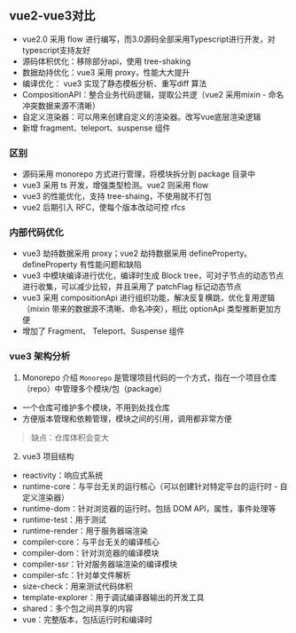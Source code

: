## vue2-vue3对比

- vue2.0 采用 flow 进行编写，而3.0源码全部采用Typescript进行开发，对typescript支持友好
- 源码体积优化：移除部分api，使用 tree-shaking
- 数据劫持优化：vue3 采用 proxy，性能大大提升
- 编译优化： vue3 实现了静态模板分析、重写diff 算法
- CompositionAPI：整合业务代码逻辑，提取公共逻（vue2 采用mixin - 命名冲突数据来源不清晰）
- 自定义渲染器：可以用来创建自定义的渲染器。改写vue底层渲染逻辑
- 新增 fragment、teleport、suspense 组件

### 区别

- 源码采用 monorepo 方式进行管理，将模块拆分到 package 目录中
- vue3 采用 ts 开发，增强类型检测。vue2 则采用 flow
- vue3 的性能优化，支持 tree-shaing，不使用就不打包
- vue2 后期引入 RFC，使每个版本改动可控 rfcs

### 内部代码优化

- vue3 劫持数据采用 proxy；vue2 劫持数据采用 defineProperty。defineProperty 有性能问题和缺陷
- vue3 中模块编译进行优化，编译时生成 Block tree，可对子节点的动态节点进行收集，可以减少比较，并且采用了 patchFlag 标记动态节点
- vue3 采用 compositionApi 进行组织功能，解决反复横跳，优化复用逻辑（mixin 带来的数据源不清晰、命名冲突），相比 optionApi 类型推断更加方便
- 增加了 Fragment、 Teleport、Suspense 组件

### vue3 架构分析

1. Monorepo 介绍
`Monorepo` 是管理项目代码的一个方式，指在一个项目仓库 （repo）中管理多个模块/包（package）
- 一个仓库可维护多个模块，不用到处找仓库
- 方便版本管理和依赖管理，模块之间的引用，调用都非常方便
> 缺点：仓库体积会变大

2. vue3 项目结构
  - reactivity：响应式系统
  - runtime-core：与平台无关的运行核心（可以创建针对特定平台的运行时 - 自定义渲染器）
  - runtime-dom：针对浏览器的运行时。包括 DOM API，属性，事件处理等
  - runtime-test：用于测试
  - runtime-render：用于服务器端渲染
  - compiler-core：与平台无关的编译核心
  - compiler-dom：针对浏览器的编译模块
  - compiler-ssr：针对服务器端渲染的编译模块
  - compiler-sfc：针对单文件解析
  - size-check：用来测试代码体积
  - template-explorer：用于调试编译器输出的开发工具
  - shared：多个包之间共享的内容
  - vue：完整版本，包括运行时和编译时
